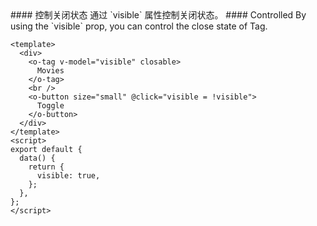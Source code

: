 <cn>
#### 控制关闭状态
通过 `visible` 属性控制关闭状态。
</cn>

<us>
#### Controlled
By using the `visible` prop, you can control the close state of Tag.
</us>

```vue
<template>
  <div>
    <o-tag v-model="visible" closable>
      Movies
    </o-tag>
    <br />
    <o-button size="small" @click="visible = !visible">
      Toggle
    </o-button>
  </div>
</template>
<script>
export default {
  data() {
    return {
      visible: true,
    };
  },
};
</script>
```
